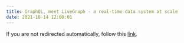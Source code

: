 ```yaml
---
title: GraphQL, meet LiveGraph - a real-time data system at scale
date: 2021-10-14 12:00:01
---
```


<script type="text/javascript">
  window.location.href = 'https://www.figma.com/blog/livegraph-real-time-data-fetching-at-figma//';
</script>

If you are not redirected automatically, follow this <a href="https://www.figma.com/blog/livegraph-real-time-data-fetching-at-figma/">link</a>.
